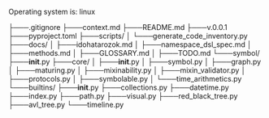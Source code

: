 Operating system is: linux

├───.gitignore
├───context.md
├───README.md
├───v.0.0.1
├───pyproject.toml
├───scripts/
│   └───generate_code_inventory.py
├───docs/
│   ├───idohatarozok.md
│   ├───namespace_dsl_spec.md
│   ├───methods.md
│   ├───GLOSSARY.md
│   ├───TODO.md
└───symbol/
    ├───__init__.py
    ├───core/
    │   ├───__init__.py
    │   ├───symbol.py
    │   ├───graph.py
    │   ├───maturing.py
    │   ├───mixinability.py
    │   ├───mixin_validator.py
    │   ├───protocols.py
    │   ├───symbolable.py
    │   └───time_arithmetics.py
    └───builtins/
        ├───__init__.py
        ├───collections.py
        ├───datetime.py
        ├───index.py
        ├───path.py
        ├───visual.py
        ├───red_black_tree.py
        ├───avl_tree.py
        └───timeline.py

